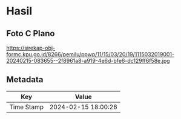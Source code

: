 # Hasil

## Foto C Plano

https://sirekap-obj-formc.kpu.go.id/8266/pemilu/ppwp/11/15/03/20/19/1115032019001-20240215-083655--2f8961a8-a919-4e6d-bfe6-dc129ff6f58e.jpg


## Metadata

| Key        | Value               |
| ---------- | ------------------- |
| Time Stamp | 2024-02-15 18:00:26 |



